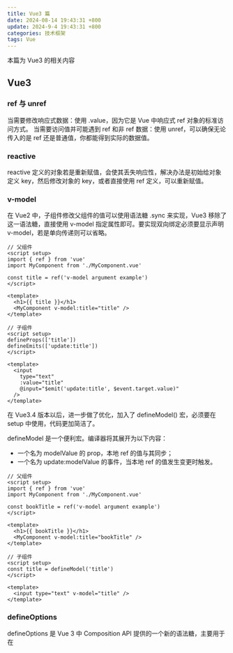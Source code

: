 ```yaml
---
title: Vue3 篇
date: 2024-08-14 19:43:31 +800
update: 2024-9-4 19:43:31 +800
categories: 技术框架
tags: Vue
---
```

本篇为 Vue3 的相关内容

## Vue3
### ref 与 unref
当需要修改响应式数据：使用 .value，因为它是 Vue 中响应式 ref 对象的标准访问方式。
当需要访问值并可能遇到 ref 和非 ref 数据：使用 unref，可以确保无论传入的是 ref 还是普通值，你都能得到实际的数据值。

### reactive
reactive 定义的对象若是重新赋值，会使其丢失响应性，解决办法是初始给对象定义 key，然后修改对象的 key，或者直接使用 ref 定义，可以重新赋值。

### v-model
在 Vue2 中，子组件修改父组件的值可以使用语法糖 .sync 来实现，Vue3 移除了这一语法糖，直接使用 v-model 指定属性即可。要实现双向绑定必须要显示声明 v-model，若是单向传递则可以省略。

```vue
// 父组件
<script setup>
import { ref } from 'vue'
import MyComponent from './MyComponent.vue'
  
const title = ref('v-model argument example')
</script>

<template>
  <h1>{{ title }}</h1>
  <MyComponent v-model:title="title" />
</template>
```

```vue
// 子组件
<script setup>
defineProps(['title'])
defineEmits(['update:title'])
</script>

<template>
  <input
    type="text"
    :value="title"
    @input="$emit('update:title', $event.target.value)"
  />
</template>
```

在 Vue3.4 版本以后，进一步做了优化，加入了 defineModel() 宏，必须要在 setup 中使用，代码更加简洁了。

defineModel 是一个便利宏。编译器将其展开为以下内容：
- 一个名为 modelValue 的 prop，本地 ref 的值与其同步；
- 一个名为 update:modelValue 的事件，当本地 ref 的值发生变更时触发。

```vue
// 父组件
<script setup>
import { ref } from 'vue'
import MyComponent from './MyComponent.vue'
  
const bookTitle = ref('v-model argument example')
</script>

<template>
  <h1>{{ bookTitle }}</h1>
  <MyComponent v-model:title="bookTitle" />
</template>
```

```vue
// 子组件
<script setup>
const title = defineModel('title')
</script>

<template>
  <input type="text" v-model="title" />
</template>
```

### defineOptions
defineOptions 是 Vue 3 中 Composition API 提供的一个新的语法糖，主要用于在 <script setup> 中定义组件的选项（options），简化了常见的配置项的使用方式。这个 API 是在 Vue 3.3 引入的，用来使得编写 setup 函数的组件更加简洁、直观。

在传统的 Vue 2 或 Vue 3 中，需要在组件定义中显式地传递 data、methods、computed 等选项。而在 <script setup> 中，defineOptions 使得这些选项的定义变得更为直观和集中，避免了冗长的 export default 和重复定义。

defineOptions 允许在 <script setup> 中以更简单的方式定义组件的选项。例如，可以用它来定义组件的 name、props、emits、data 等。

### $attrs
$listeners 对象在 Vue 3 中已被移除，事件监听器现在是 $attrs 的一部分。
$attrs 对象包含了除组件所声明的 props 和 emits 之外的所有其他 attribute，例如 class，style，v-on 监听器等等。

### $emit
若是希望在模板中直接传递事件给父组件，和 Vue2 相同，使用 $emit 即可，不需要再 defineEmits 中声明。

### import.meta.glob
使用 import.meta.glob('@/assets/image/*.png') 批量引入图片，在本地环境没问题，但是发布到服务上之后就会莫名报错，加载图片错误，还有待观察，暂不知道原因。

### 在 template 中动态引入图片
```vue
<template>
<img :src="getImgUrl(imgIndex)" />
</template>

<script>
export default {
  computed: {
    getImgUrl() {
      return (imgIndex) => {
        return new URL(`../assets/img/img-${imgIndex}.png`, import.meta.url).href
      }
    }
  },
}
</script>
```
## 事件总线（Event Bus）
Vue2.x 使用 EventBus 事件总线进行兄弟组件通信，而在Vue3中事件总线模式已经被移除，官方建议使用外部的、实现了事件触发器接口的库,例如 mitt 或 tiny-emitter。
```bash
npm install mitt --save-dev
```

新建mitt.js
```js
import mitt from "mitt";

const emiter = mitt();

export default emiter;
```

使用
```vue
<script lang="ts" setup>
import emitter from 'mitt.js'

// 发送
emitter.emit('testEvent', 1);

// 接受
emitter.on('testEvent', (res:) => {
    // do something
})

// 移除事件
emitter.off('testEvent')
</script>
```

## Vue Router
### 嵌套路由
嵌套路由可以直接访问路径名称，router 会自上而下一级一级查找匹配的路由。

## Issues
### Vue DevTools v7 版本
近日，DevTools 发布了 v7 版本的调试器，该版本仅支持 Vue3 的项目调试，若是要使用 Vue2 项目调试，则需要安装 v6 或 v5 版本的 DevTools，并且两个版本无法共存，所以若是同时有这两个需求的话，要么分开两个浏览器分别调试新老项目，要么不用 v7 版本，安装历史版本。

### xxx is not a function
碰到过一次，在模板中添加了 @click 函数，在 script 中也声明了，死活都报错，最后复制了一遍同名函数发现竟然有效了，也能跳转到这个新的函数了，可能是 VSCode 的 bug 吧。

### computed 访问数组索引无法触发计算
通过 computed 访问响应式数组的索引，但是当数组更新后，没有触发计算属性，必须显示的建立对数组属性的依赖关系才能生效。

Vue 3使用ES6的Proxy对象来包装响应式数据，这使它能够拦截和监视对数据的各种操作（如属性读取、赋值、删除等）。

依赖收集过程：
1.当执行计算属性或渲染函数时，Vue会设置一个全局的"当前活跃的副作用（effect）"
2.当读取响应式对象的属性时，Proxy的get处理器会被触发
3.get处理器会记录当前属性与活跃的副作用之间的依赖关系
4.这种依赖关系被存储在一个内部的依赖图中

属性访问触发依赖追踪：
只有当你实际访问（读取）响应式对象的某个属性时，才会建立该属性的依赖关系
对于数组，直接使用索引访问元素（如array[0]）只会建立对该特定索引的依赖，而不是整个数组
访问length属性会建立对整个数组长度的依赖，这通常意味着对数组内容变化的感知

触发更新：
当响应式数据发生变化时，对应的Proxy的set或其他处理器会被调用
这些处理器会查找依赖图，找出依赖于该数据的所有副作用（计算属性、渲染函数等）
然后触发这些副作用重新执行

为什么数组需要特殊处理
对于数组，Vue 3的依赖追踪有以下特点：

索引访问的局限性：
当仅使用array[index]访问数组元素时，只会建立对该特定索引的依赖
如果数组整体结构变化（如添加/删除元素），但该特定索引的值没变，则不会触发更新

length属性的重要性：
访问array.length会建立对数组长度的依赖
大多数修改数组的操作（push、pop、splice等）都会影响length属性
因此，在计算属性中访问length可以确保对数组整体变化的感知

短路逻辑的作用：
在array.length && array[index]中，前半部分确保了对length的访问
这建立了对数组整体变化的依赖，使计算属性能够在数组变化时重新计算

## 参考文献
1. [Vue3 官方文档][1]

[1]: https://cn.vuejs.org/
